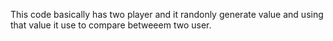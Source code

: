 This code basically has two player and it randonly generate value and using that value it use to compare betweeem two user.
